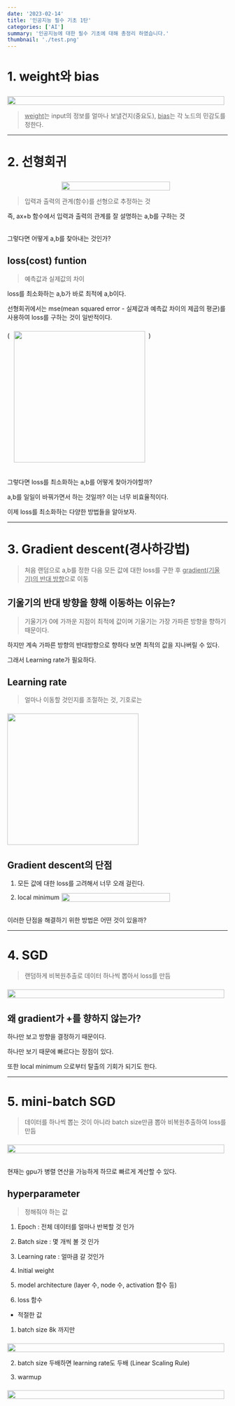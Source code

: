 ```yaml
---
date: '2023-02-14'
title: '인공지능 필수 기초 1탄'
categories: ['AI']
summary: '인공지능에 대한 필수 기초에 대해 총정리 하였습니다.'
thumbnail: './test.png'
---
```


<div id="1. weight와 bias"></div>

# 1. weight와 bias

<div style="display: flex; margin-top: 0px">
<img style="width: 100%; margin-right: 8px; margin-left: 0px; margin-top: 8px; margin-bottom: 0px;" id="output" src="https://miro.medium.com/v2/resize:fit:1400/format:webp/1*upfpVueoUuKPkyX3PR3KBg.png">
</div>

> <u>weight</u>는 input의 정보를 얼마나 보낼건지(중요도), <u>bias</u>는 각 노드의 민감도를 정한다.

---

<div id="2. 선형회귀"></div>

# 2. 선형회귀

<div style="display: flex; margin-top: 0px">
<div style="width: 50%;"></div>
<img style="width: 100%; margin-right: 8px; margin-left: 0px; margin-top: 8px; margin-bottom: 0px;" id="output" src="https://upload.wikimedia.org/wikipedia/commons/b/be/Normdist_regression.png">
<div style="width: 50%;"></div>
</div>

> 입력과 출력의 관계(함수)를 선형으로 추정하는 것

즉, ax+b 함수에서 입력과 출력의 관계를 잘 설명하는 a,b를 구하는 것

<br>
그렇다면 어떻게 a,b를 찾아내는 것인가?

<div id="loss(cost) funtion"></div>

## loss(cost) funtion

> 예측값과 실제값의 차이

loss를 최소화하는 a,b가 바로 최적에 a,b이다.

선형회귀에서는 mse(mean squared error - 실제값과 예측값 차이의 제곱의 평균)를 사용하여 loss를 구하는 것이 일반적이다.

<div style="display: flex; margin-top: 0px">
<div style="margin-top: 10px">(</div>
<img style="width: 300px; margin-right: 8px; margin-left: 10px; margin-top: 8px; margin-bottom: 0px;" id="output" src="https://latex.codecogs.com/svg.image?L = e_1^2 + e_2^2 + e_3^2 + e_4^2 + \cdots + e_n^2 ">
<div style="margin-top: 10px">)</div>
</div>

<br>
<br>
그렇다면 loss를 최소화하는 a,b를 어떻게 찾아가야할까?

a,b를 일일이 바꿔가면서 하는 것일까? 이는 너무 비효율적이다.

이제 loss를 최소화하는 다양한 방법들을 알아보자.

---

<div id="3. Gradient descent(경사하강법)"></div>

# 3. Gradient descent(경사하강법)

> 처음 랜덤으로 a,b를 정한 다음 모든 값에 대한 loss를 구한 후 <u>gradient(기울기)의 반대 방향</u>으로 이동

<div id="기울기의 반대 방향을 향해 이동하는 이유는?"></div>

## 기울기의 반대 방향을 향해 이동하는 이유는?

> 기울기가 0에 가까운 지점이 최적에 값이며 기울기는 가장 가파른 방향을 향하기 때문이다.

하지만 계속 가파른 방향의 반대방향으로 향하다 보면 최적의 값을 지나버릴 수 있다.

그래서 Learning rate가 필요하다.

<div id="Learning rate"></div>

## Learning rate

> 얼마나 이동할 것인지를 조절하는 것, 기호로는 <img style="width: 16px; margin-right: 8px; margin-left: 4px; margin-top: 0px; margin-bottom: 0px;" id="output" src="https://latex.codecogs.com/svg.image?\alpha">

<div style="display: flex; margin-top: 0px">
<img style="width: 300px; margin-right: 8px; margin-left: 0px; margin-top: 8px; margin-bottom: 0px;" id="output" src="https://latex.codecogs.com/svg.image?\begin{bmatrix}
a_{k+1} \\ b_{k+1}
\end{bmatrix} = \begin{bmatrix}
a_{k} \\ b_{k}
\end{bmatrix} - \alpha \begin{bmatrix}
\frac{\partial L}{\partial a} \\ \frac{\partial L}{\partial b}
\end{bmatrix}">
</div>

<div id="Gradient descent의 단점"></div>

## Gradient descent의 단점

1. 모든 값에 대한 loss를 고려해서 너무 오래 걸린다.

2. local minimum
<div style="display: flex; margin-top: -40px">
<div style="width: 50%;"></div>
<img style="width: 100%; margin-right: 8px; margin-left: 0px; margin-top: 8px; margin-bottom: 0px;" id="output" src="   https://upload.wikimedia.org/wikipedia/commons/thumb/6/68/Extrema_example_original.svg/440px-Extrema_example_original.svg.png">
<div style="width: 50%;"></div>
</div>
<br>

이러한 단점을 해결하기 위한 방법은 어떤 것이 있을까?

---

<div id="4. SGD"></div>

# 4. SGD

> 랜덤하게 비복원추출로 데이터 하나씩 뽑아서 loss를 만듬

<div style="display: flex; margin-top: 0px">
<img style="width: 100%; margin-right: 8px; margin-left: 0px; margin-top: 8px; margin-bottom: 0px;" id="output" src="https://img1.daumcdn.net/thumb/R1280x0/?scode=mtistory2&fname=https%3A%2F%2Ft1.daumcdn.net%2Fcfile%2Ftistory%2F99848D4C5B613C0C15">
</div>

<div id="왜 gradient가 +를 향하지 않는가?"></div>

## 왜 gradient가 +를 향하지 않는가?

하나만 보고 방향을 결정하기 때문이다.

하나만 보기 때문에 빠르다는 장점이 있다. 

또한 local minimum 으로부터 탈출의 기회가 되기도 한다.

---

<div id="5. mini-batch SGD"></div>

# 5. mini-batch SGD

> 데이터를 하나씩 뽑는 것이 아니라 batch size만큼 뽑아 비복원추출하여 loss를 만듬

<div style="display: flex; margin-top: 0px">
<img style="width: 100%; margin-right: 8px; margin-left: 0px; margin-top: 8px; margin-bottom: 0px;" id="output" src="https://img1.daumcdn.net/thumb/R1280x0/?scode=mtistory2&fname=https%3A%2F%2Ft1.daumcdn.net%2Fcfile%2Ftistory%2F9987E53A5D0E1B7C2E">
</div>

<br>

현재는 gpu가 병렬 연산을 가능하게 하므로 빠르게 계산할 수 있다.

<div id="hyperparameter"></div>

## hyperparameter
> 정해줘야 하는 값

1. Epoch : 전체 데이터를 얼마나 반복할 것 인가

2. Batch size : 몇 개씩 볼 것 인가

3. Learning rate : 얼마큼 갈 것인가

4. Initial weight

5. model architecture (layer 수, node 수, activation 함수 등)

6. loss 함수

* 적절한 값

1. batch size 8k 까지만

<div style="display: flex; margin-top: 0px">
<img style="width: 100%; margin-right: 8px; margin-left: 0px; margin-top: 8px; margin-bottom: 0px;" id="output" src="https://mblogthumb-phinf.pstatic.net/MjAxODEyMjRfMjMg/MDAxNTQ1NjE5MzY1NDMx.N6wnv9T-HolFs8i310qG3mXeR0SKaAWoLEjWOokVAXog.S5lQjzsk5VUhlUAfvlMl_hsZkWeYaIzKSwYEdlW1fSEg.PNG.wideeyed/13.png?type=w800">
</div>

2. batch size 두배하면 learning rate도 두배 (Linear Scaling Rule)

3. warmup

<div style="display: flex; margin-top: 0px">
<img style="width: 100%; margin-right: 8px; margin-left: 0px; margin-top: 8px; margin-bottom: 0px;" id="output" src="https://img1.daumcdn.net/thumb/R1280x0/?scode=mtistory2&fname=https%3A%2F%2Fblog.kakaocdn.net%2Fdn%2FbTWPA7%2Fbtq1Ntn3oSX%2FWj1DImFnZHkLznhTeDPGu0%2Fimg.png">
</div>

